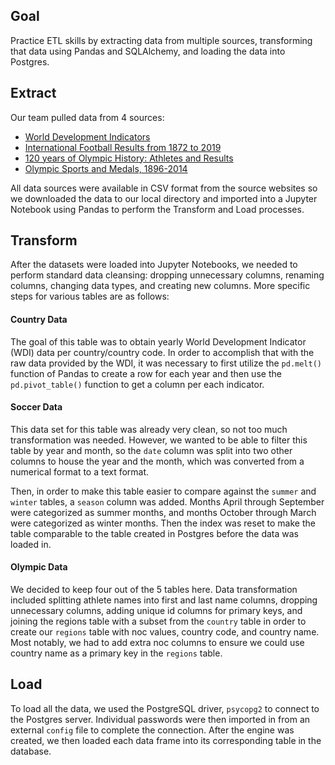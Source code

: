 ## Goal
Practice ETL skills by extracting data from multiple sources, transforming that data using Pandas and SQLAlchemy, and loading the data into Postgres. 

## Extract

Our team pulled data from 4 sources:
* [World Development Indicators](https://datacatalog.worldbank.org/dataset/world-development-indicators)
* [International Football Results from 1872 to 2019](https://www.kaggle.com/martj42/international-football-results-from-1872-to-2017)
* [120 years of Olympic History: Athletes and Results](https://www.kaggle.com/heesoo37/120-years-of-olympic-history-athletes-and-results#noc_regions.csv)
* [Olympic Sports and Medals, 1896-2014](https://www.kaggle.com/the-guardian/olympic-games)

All data sources were available in CSV format from the source websites so we downloaded the data to our local directory and imported into a Jupyter Notebook using Pandas to perform the Transform and Load processes.

## Transform

After the datasets were loaded into Jupyter Notebooks, we needed to perform standard data cleansing: dropping unnecessary columns, renaming columns, changing data types, and creating new columns. More specific steps for various tables are as follows:

#### Country Data
The goal of this table was to obtain yearly World Development Indicator (WDI) data per country/country code. In order to accomplish that with the raw data provided by the WDI, it was necessary to first utilize the `pd.melt()` function of Pandas to create a row for each year and then use the `pd.pivot_table()`  function to get a column per each indicator.

#### Soccer Data
This data set for this table was already very clean, so not too much transformation was needed. However, we wanted to be able to filter this table by year and month, so the `date` column was split into two other columns to house the year and the month, which was converted from a numerical format to a text format. 

Then, in order to make this table easier to compare against the `summer` and `winter` tables, a `season` column was added. Months April through September were categorized as summer months, and months October through March were categorized as winter months. Then the index was reset to make the table comparable to the table created in Postgres before the data was loaded in.

#### Olympic Data
We decided to keep four out of the 5 tables here. Data transformation included splitting athlete names into first and last name columns, dropping unnecessary columns, adding unique id columns for primary keys, and joining the regions table with a subset from the `country` table in order to create our `regions` table with noc values, country code, and country name. Most notably, we had to add extra noc columns to ensure we could use country name as a primary key in the `regions` table.

## Load
To load all the data, we used the PostgreSQL driver, `psycopg2` to connect to the Postgres server. Individual passwords were then imported in from an external `config` file to complete the connection. After the engine was created, we then loaded each data frame into its corresponding table in the database. 
